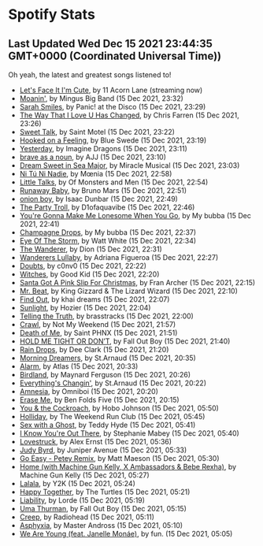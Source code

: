 
# Spotify Stats
## Last Updated Wed Dec 15 2021 23:44:35 GMT+0000 (Coordinated Universal Time))

Oh yeah, the latest and greatest songs listened to!

- [Let's Face It I'm Cute](https://www.last.fm/music/11+Acorn+Lane/_/Let%27s+Face+It+I%27m+Cute), by 11 Acorn Lane (streaming now)
- [Moanin'](https://www.last.fm/music/Mingus+Big+Band/_/Moanin%27), by Mingus Big Band (15 Dec 2021, 23:32)
- [Sarah Smiles](https://www.last.fm/music/Panic!+at+the+Disco/_/Sarah+Smiles), by Panic! at the Disco (15 Dec 2021, 23:29)
- [The Way That I Love U Has Changed](https://www.last.fm/music/Chris+Farren/_/The+Way+That+I+Love+U+Has+Changed), by Chris Farren (15 Dec 2021, 23:26)
- [Sweet Talk](https://www.last.fm/music/Saint+Motel/_/Sweet+Talk), by Saint Motel (15 Dec 2021, 23:22)
- [Hooked on a Feeling](https://www.last.fm/music/Blue+Swede/_/Hooked+on+a+Feeling), by Blue Swede (15 Dec 2021, 23:19)
- [Yesterday](https://www.last.fm/music/Imagine+Dragons/_/Yesterday), by Imagine Dragons (15 Dec 2021, 23:11)
- [brave as a noun](https://www.last.fm/music/AJJ/_/brave+as+a+noun), by AJJ (15 Dec 2021, 23:10)
- [Dream Sweet in Sea Major](https://www.last.fm/music/Miracle+Musical/_/Dream+Sweet+in+Sea+Major), by Miracle Musical (15 Dec 2021, 23:03)
- [Ni Tú Ni Nadie](https://www.last.fm/music/M%C5%93nia/_/Ni+T%C3%BA+Ni+Nadie), by Mœnia (15 Dec 2021, 22:58)
- [Little Talks](https://www.last.fm/music/Of+Monsters+and+Men/_/Little+Talks), by Of Monsters and Men (15 Dec 2021, 22:54)
- [Runaway Baby](https://www.last.fm/music/Bruno+Mars/_/Runaway+Baby), by Bruno Mars (15 Dec 2021, 22:51)
- [onion boy](https://www.last.fm/music/Isaac+Dunbar/_/onion+boy), by Isaac Dunbar (15 Dec 2021, 22:49)
- [The Party Troll](https://www.last.fm/music/D1ofaquavibe/_/The+Party+Troll), by D1ofaquavibe (15 Dec 2021, 22:46)
- [You're Gonna Make Me Lonesome When You Go](https://www.last.fm/music/My+bubba/_/You%27re+Gonna+Make+Me+Lonesome+When+You+Go), by My bubba (15 Dec 2021, 22:41)
- [Champagne Drops](https://www.last.fm/music/My+bubba/_/Champagne+Drops), by My bubba (15 Dec 2021, 22:37)
- [Eye Of The Storm](https://www.last.fm/music/Watt+White/_/Eye+Of+The+Storm), by Watt White (15 Dec 2021, 22:34)
- [The Wanderer](https://www.last.fm/music/Dion/_/The+Wanderer), by Dion (15 Dec 2021, 22:31)
- [Wanderers Lullaby](https://www.last.fm/music/Adriana+Figueroa/_/Wanderers+Lullaby), by Adriana Figueroa (15 Dec 2021, 22:27)
- [Doubts](https://www.last.fm/music/c0nv0/_/Doubts), by c0nv0 (15 Dec 2021, 22:22)
- [Witches](https://www.last.fm/music/Good+Kid/_/Witches), by Good Kid (15 Dec 2021, 22:20)
- [Santa Got A Pink Slip For Christmas](https://www.last.fm/music/Fran+Archer/_/Santa+Got+A+Pink+Slip+For+Christmas), by Fran Archer (15 Dec 2021, 22:15)
- [Mr. Beat](https://www.last.fm/music/King+Gizzard+&+The+Lizard+Wizard/_/Mr.+Beat), by King Gizzard & The Lizard Wizard (15 Dec 2021, 22:10)
- [Find Out](https://www.last.fm/music/khai+dreams/_/Find+Out), by khai dreams (15 Dec 2021, 22:07)
- [Sunlight](https://www.last.fm/music/Hozier/_/Sunlight), by Hozier (15 Dec 2021, 22:04)
- [Telling the Truth](https://www.last.fm/music/brasstracks/_/Telling+the+Truth), by brasstracks (15 Dec 2021, 22:00)
- [Crawl](https://www.last.fm/music/Not+My+Weekend/_/Crawl), by Not My Weekend (15 Dec 2021, 21:57)
- [Death of Me](https://www.last.fm/music/Saint+PHNX/_/Death+of+Me), by Saint PHNX (15 Dec 2021, 21:51)
- [HOLD ME TIGHT OR DON’T](https://www.last.fm/music/Fall+Out+Boy/_/HOLD+ME+TIGHT+OR+DON%E2%80%99T), by Fall Out Boy (15 Dec 2021, 21:40)
- [Rain Drops](https://www.last.fm/music/Dee+Clark/_/Rain+Drops), by Dee Clark (15 Dec 2021, 21:20)
- [Morning Dreamers](https://www.last.fm/music/St.Arnaud/_/Morning+Dreamers), by St.Arnaud (15 Dec 2021, 20:35)
- [Alarm](https://www.last.fm/music/Atlas/_/Alarm), by Atlas (15 Dec 2021, 20:33)
- [Birdland](https://www.last.fm/music/Maynard+Ferguson/_/Birdland), by Maynard Ferguson (15 Dec 2021, 20:26)
- [Everything's Changin'](https://www.last.fm/music/St.Arnaud/_/Everything%27s+Changin%27), by St.Arnaud (15 Dec 2021, 20:22)
- [Amnesia](https://www.last.fm/music/Omniboi/_/Amnesia), by Omniboi (15 Dec 2021, 20:20)
- [Erase Me](https://www.last.fm/music/Ben+Folds+Five/_/Erase+Me), by Ben Folds Five (15 Dec 2021, 20:15)
- [You & the Cockroach](https://www.last.fm/music/Hobo+Johnson/_/You+&+the+Cockroach), by Hobo Johnson (15 Dec 2021, 05:50)
- [Holliday](https://www.last.fm/music/The+Weekend+Run+Club/_/Holliday), by The Weekend Run Club (15 Dec 2021, 05:45)
- [Sex with a Ghost](https://www.last.fm/music/Teddy+Hyde/_/Sex+with+a+Ghost), by Teddy Hyde (15 Dec 2021, 05:41)
- [I Know You're Out There](https://www.last.fm/music/Stephanie+Mabey/_/I+Know+You%27re+Out+There), by Stephanie Mabey (15 Dec 2021, 05:40)
- [Lovestruck](https://www.last.fm/music/Alex+Ernst/_/Lovestruck), by Alex Ernst (15 Dec 2021, 05:36)
- [Judy Byrd](https://www.last.fm/music/Juniper+Avenue/_/Judy+Byrd), by Juniper Avenue (15 Dec 2021, 05:33)
- [Go Easy - Petey Remix](https://www.last.fm/music/Matt+Maeson/_/Go+Easy+-+Petey+Remix), by Matt Maeson (15 Dec 2021, 05:30)
- [Home (with Machine Gun Kelly, X Ambassadors & Bebe Rexha)](https://www.last.fm/music/Machine+Gun+Kelly/_/Home+(with+Machine+Gun+Kelly,+X+Ambassadors+&+Bebe+Rexha)), by Machine Gun Kelly (15 Dec 2021, 05:27)
- [Lalala](https://www.last.fm/music/Y2K/_/Lalala), by Y2K (15 Dec 2021, 05:24)
- [Happy Together](https://www.last.fm/music/The+Turtles/_/Happy+Together), by The Turtles (15 Dec 2021, 05:21)
- [Liability](https://www.last.fm/music/Lorde/_/Liability), by Lorde (15 Dec 2021, 05:19)
- [Uma Thurman](https://www.last.fm/music/Fall+Out+Boy/_/Uma+Thurman), by Fall Out Boy (15 Dec 2021, 05:15)
- [Creep](https://www.last.fm/music/Radiohead/_/Creep), by Radiohead (15 Dec 2021, 05:11)
- [Asphyxia](https://www.last.fm/music/Master+Andross/_/Asphyxia), by Master Andross (15 Dec 2021, 05:10)
- [We Are Young (feat. Janelle Monáe)](https://www.last.fm/music/fun./_/We+Are+Young+(feat.+Janelle+Mon%C3%A1e)), by fun. (15 Dec 2021, 05:05)
